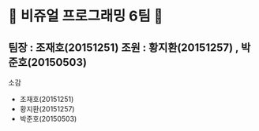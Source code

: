 # :sparkling_heart: 비쥬얼 프로그래밍 6팀 :sparkling_heart:
## 팀장 : 조재호(20151251) 조원 : 황지환(20151257) , 박준호(20150503)










소감 
 - 조재호(20151251)
 - 황지환(20151257)
 - 박준호(20150503)

